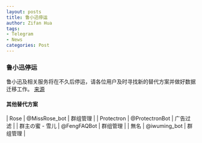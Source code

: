 ```yaml
---
layout: posts
title: 鲁小迅停运
author: Zifan Hua
tags:
- Telegram
- News
categories: Post
---
```


### 鲁小迅停运

鲁小迅及相关服务将在不久后停运，请各位用户及时寻找新的替代方案并做好数据迁移工作。
[来源](https://t.me/luxiaoxun/528)

#### 其他替代方案

| Rose | @MissRose_bot | 群组管理 |
| Protectron | @ProtectronBot | 广告过滤 |
| 群主の蜜 - 雪儿 | @FengFAQBot | 群组管理 |
| 無名 | @iwuming_bot | 群组管理 |
